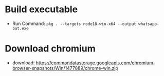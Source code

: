 # Build executable
- Run Command: `pkg . --targets node18-win-x64 --output whatsapp-bot.exe`

# Download chromium
- download: https://commondatastorage.googleapis.com/chromium-browser-snapshots/Win/1477889/chrome-win.zip
